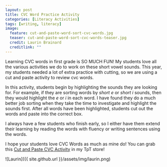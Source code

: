 ```yaml
---
layout: post
title: CVC Word Practice Activity
categories: [Literacy Activities]
tags: [writing, literacy]
image:
  feature: cut-and-paste-word-sort-cvc-words.jpg
  teaser: cut-and-paste-word-sort-cvc-words-teaser.jpg
  credit: Laurin Brainard
  creditlink: ""
---
```

Learning CVC words in first grade is SO MUCH FUN! My students love all the various activities we do to work on these short vowel sounds. This year, my students needed a lot of extra practice with cutting, so we are using a cut and paste activity to review cvc words. 

In this activity, students begin by highlighting the sounds they are looking for. For example, if they are sorting words by *short e* or *short i* sounds, then they would highlight the *e* or *i* in each word. I have found they do a much better job sorting when they take the time to investigate and highlight the sounds first. After all words have been highlighted, students cut out the words and paste into the correct box. 

I always have a few students who finish early, so I either have them extend their learning by reading the words with fluency or writing sentences using the words. 

I hope your students love CVC Words as much as mine do! You can grab this [Cut and Paste CVC Activity](http://bit.ly/2JmdmBL) in my TpT store!

![Laurin]({{ site.github.url }}/assets/img/laurin.png)